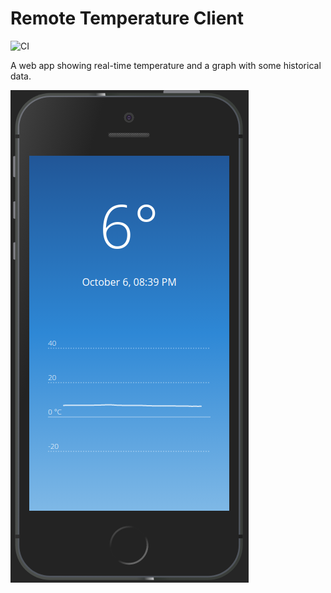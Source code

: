 # Remote Temperature Client

![CI](https://github.com/mkapal/remote-temperature-client/workflows/CI/badge.svg)

A web app showing real-time temperature and a graph with some historical data.

![Application](screenshot.png)
